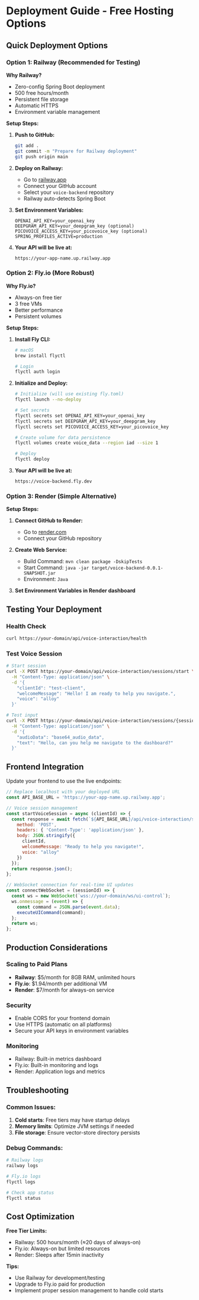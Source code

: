 # Deployment Guide - Free Hosting Options

## Quick Deployment Options

### Option 1: Railway (Recommended for Testing)

**Why Railway?**
- Zero-config Spring Boot deployment
- 500 free hours/month
- Persistent file storage
- Automatic HTTPS
- Environment variable management

**Setup Steps:**

1. **Push to GitHub:**
   ```bash
   git add .
   git commit -m "Prepare for Railway deployment"
   git push origin main
   ```

2. **Deploy on Railway:**
   - Go to [railway.app](https://railway.app)
   - Connect your GitHub account
   - Select your `voice-backend` repository
   - Railway auto-detects Spring Boot

3. **Set Environment Variables:**
   ```
   OPENAI_API_KEY=your_openai_key
   DEEPGRAM_API_KEY=your_deepgram_key (optional)
   PICOVOICE_ACCESS_KEY=your_picovoice_key (optional)
   SPRING_PROFILES_ACTIVE=production
   ```

4. **Your API will be live at:**
   ```
   https://your-app-name.up.railway.app
   ```

### Option 2: Fly.io (More Robust)

**Why Fly.io?**
- Always-on free tier
- 3 free VMs
- Better performance
- Persistent volumes

**Setup Steps:**

1. **Install Fly CLI:**
   ```bash
   # macOS
   brew install flyctl
   
   # Login
   flyctl auth login
   ```

2. **Initialize and Deploy:**
   ```bash
   # Initialize (will use existing fly.toml)
   flyctl launch --no-deploy
   
   # Set secrets
   flyctl secrets set OPENAI_API_KEY=your_openai_key
   flyctl secrets set DEEPGRAM_API_KEY=your_deepgram_key
   flyctl secrets set PICOVOICE_ACCESS_KEY=your_picovoice_key
   
   # Create volume for data persistence
   flyctl volumes create voice_data --region iad --size 1
   
   # Deploy
   flyctl deploy
   ```

3. **Your API will be live at:**
   ```
   https://voice-backend.fly.dev
   ```

### Option 3: Render (Simple Alternative)

**Setup Steps:**

1. **Connect GitHub to Render:**
   - Go to [render.com](https://render.com)
   - Connect your GitHub repository

2. **Create Web Service:**
   - Build Command: `mvn clean package -DskipTests`
   - Start Command: `java -jar target/voice-backend-0.0.1-SNAPSHOT.jar`
   - Environment: `Java`

3. **Set Environment Variables in Render dashboard**

## Testing Your Deployment

### Health Check
```bash
curl https://your-domain/api/voice-interaction/health
```

### Test Voice Session
```bash
# Start session
curl -X POST https://your-domain/api/voice-interaction/sessions/start \
  -H "Content-Type: application/json" \
  -d '{
    "clientId": "test-client",
    "welcomeMessage": "Hello! I am ready to help you navigate.",
    "voice": "alloy"
  }'

# Test input
curl -X POST https://your-domain/api/voice-interaction/sessions/{sessionId}/input \
  -H "Content-Type: application/json" \
  -d '{
    "audioData": "base64_audio_data",
    "text": "Hello, can you help me navigate to the dashboard?"
  }'
```

## Frontend Integration

Update your frontend to use the live endpoints:

```javascript
// Replace localhost with your deployed URL
const API_BASE_URL = 'https://your-app-name.up.railway.app';

// Voice session management
const startVoiceSession = async (clientId) => {
  const response = await fetch(`${API_BASE_URL}/api/voice-interaction/sessions/start`, {
    method: 'POST',
    headers: { 'Content-Type': 'application/json' },
    body: JSON.stringify({
      clientId,
      welcomeMessage: "Ready to help you navigate!",
      voice: "alloy"
    })
  });
  return response.json();
};

// WebSocket connection for real-time UI updates
const connectWebSocket = (sessionId) => {
  const ws = new WebSocket(`wss://your-domain/ws/ui-control`);
  ws.onmessage = (event) => {
    const command = JSON.parse(event.data);
    executeUICommand(command);
  };
  return ws;
};
```

## Production Considerations

### Scaling to Paid Plans
- **Railway**: $5/month for 8GB RAM, unlimited hours
- **Fly.io**: $1.94/month per additional VM
- **Render**: $7/month for always-on service

### Security
- Enable CORS for your frontend domain
- Use HTTPS (automatic on all platforms)
- Secure your API keys in environment variables

### Monitoring
- Railway: Built-in metrics dashboard
- Fly.io: Built-in monitoring and logs
- Render: Application logs and metrics

## Troubleshooting

### Common Issues:
1. **Cold starts**: Free tiers may have startup delays
2. **Memory limits**: Optimize JVM settings if needed
3. **File storage**: Ensure vector-store directory persists

### Debug Commands:
```bash
# Railway logs
railway logs

# Fly.io logs
flyctl logs

# Check app status
flyctl status
```

## Cost Optimization

**Free Tier Limits:**
- Railway: 500 hours/month (≈20 days of always-on)
- Fly.io: Always-on but limited resources
- Render: Sleeps after 15min inactivity

**Tips:**
- Use Railway for development/testing
- Upgrade to Fly.io paid for production
- Implement proper session management to handle cold starts 